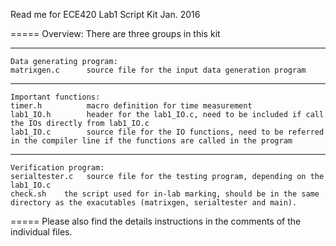 Read me for ECE420 Lab1 Script Kit
Jan. 2016

=====
Overview:
    There are three groups in this kit

-----
    Data generating program:
    matrixgen.c      source file for the input data generation program

-----
    Important functions:
    timer.h          macro definition for time measurement
    lab1_IO.h        header for the lab1_IO.c, need to be included if call the IOs directly from lab1_IO.c
    lab1_IO.c        source file for the IO functions, need to be referred in the compiler line if the functions are called in the program

-----
    Verification program:
    serialtester.c   source file for the testing program, depending on the lab1_IO.c
	check.sh	the script used for in-lab marking, should be in the same directory as the exacutables (matrixgen, serialtester and main).
	
=====
Please also find the details instructions in the comments of the individual files.

